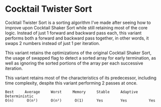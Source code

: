 # Cocktail Twister Sort
Cocktail Twister Sort is a sorting algorithm I've made after seeing how to improve upon Cocktail Shaker Sort while still retaining most of the core logic. 
Instead of just 1 forward and backward pass each, this variant performs both a forward and backward pass together, in other words, it swaps 2 numbers instead of just 1 
per iteration.

This variant retains the optimizations of the original Cocktail Shaker Sort, the usage of swapped flag to detect a sorted array for early termination, as well as
ignoring the sorted portions of the array per each successive iteration.

This variant retains most of the characteristics of its predecessor, including time complexity, despite this variant performing 2 passes at once.
```
Best     Average     Worst     Memory     Stable     Adaptive     Deterministic
O(n)      O(n²)      O(n²)      O(1)      Yes        Yes          Yes
```
